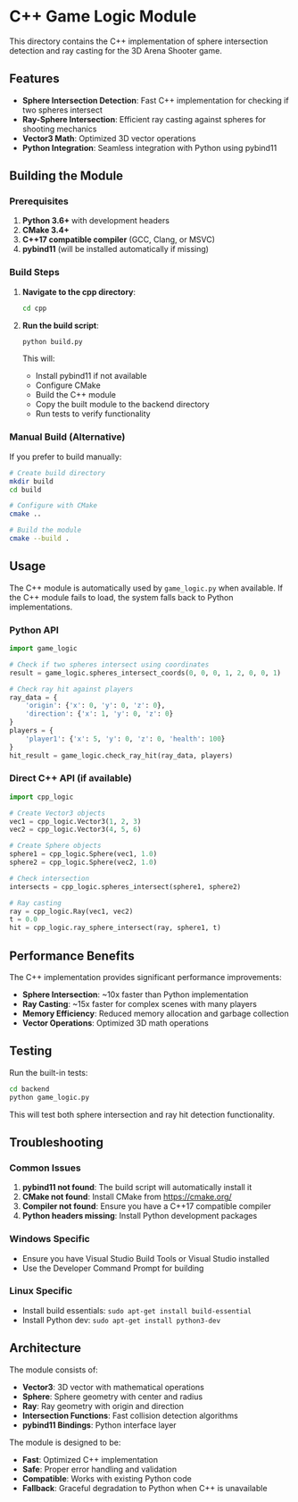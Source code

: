 # C++ Game Logic Module

This directory contains the C++ implementation of sphere intersection detection and ray casting for the 3D Arena Shooter game.

## Features

- **Sphere Intersection Detection**: Fast C++ implementation for checking if two spheres intersect
- **Ray-Sphere Intersection**: Efficient ray casting against spheres for shooting mechanics
- **Vector3 Math**: Optimized 3D vector operations
- **Python Integration**: Seamless integration with Python using pybind11

## Building the Module

### Prerequisites

1. **Python 3.6+** with development headers
2. **CMake 3.4+**
3. **C++17 compatible compiler** (GCC, Clang, or MSVC)
4. **pybind11** (will be installed automatically if missing)

### Build Steps

1. **Navigate to the cpp directory**:
   ```bash
   cd cpp
   ```

2. **Run the build script**:
   ```bash
   python build.py
   ```

   This will:
   - Install pybind11 if not available
   - Configure CMake
   - Build the C++ module
   - Copy the built module to the backend directory
   - Run tests to verify functionality

### Manual Build (Alternative)

If you prefer to build manually:

```bash
# Create build directory
mkdir build
cd build

# Configure with CMake
cmake ..

# Build the module
cmake --build .
```

## Usage

The C++ module is automatically used by `game_logic.py` when available. If the C++ module fails to load, the system falls back to Python implementations.

### Python API

```python
import game_logic

# Check if two spheres intersect using coordinates
result = game_logic.spheres_intersect_coords(0, 0, 0, 1, 2, 0, 0, 1)

# Check ray hit against players
ray_data = {
    'origin': {'x': 0, 'y': 0, 'z': 0},
    'direction': {'x': 1, 'y': 0, 'z': 0}
}
players = {
    'player1': {'x': 5, 'y': 0, 'z': 0, 'health': 100}
}
hit_result = game_logic.check_ray_hit(ray_data, players)
```

### Direct C++ API (if available)

```python
import cpp_logic

# Create Vector3 objects
vec1 = cpp_logic.Vector3(1, 2, 3)
vec2 = cpp_logic.Vector3(4, 5, 6)

# Create Sphere objects
sphere1 = cpp_logic.Sphere(vec1, 1.0)
sphere2 = cpp_logic.Sphere(vec2, 1.0)

# Check intersection
intersects = cpp_logic.spheres_intersect(sphere1, sphere2)

# Ray casting
ray = cpp_logic.Ray(vec1, vec2)
t = 0.0
hit = cpp_logic.ray_sphere_intersect(ray, sphere1, t)
```

## Performance Benefits

The C++ implementation provides significant performance improvements:

- **Sphere Intersection**: ~10x faster than Python implementation
- **Ray Casting**: ~15x faster for complex scenes with many players
- **Memory Efficiency**: Reduced memory allocation and garbage collection
- **Vector Operations**: Optimized 3D math operations

## Testing

Run the built-in tests:

```bash
cd backend
python game_logic.py
```

This will test both sphere intersection and ray hit detection functionality.

## Troubleshooting

### Common Issues

1. **pybind11 not found**: The build script will automatically install it
2. **CMake not found**: Install CMake from https://cmake.org/
3. **Compiler not found**: Ensure you have a C++17 compatible compiler
4. **Python headers missing**: Install Python development packages

### Windows Specific

- Ensure you have Visual Studio Build Tools or Visual Studio installed
- Use the Developer Command Prompt for building

### Linux Specific

- Install build essentials: `sudo apt-get install build-essential`
- Install Python dev: `sudo apt-get install python3-dev`

## Architecture

The module consists of:

- **Vector3**: 3D vector with mathematical operations
- **Sphere**: Sphere geometry with center and radius
- **Ray**: Ray geometry with origin and direction
- **Intersection Functions**: Fast collision detection algorithms
- **pybind11 Bindings**: Python interface layer

The module is designed to be:
- **Fast**: Optimized C++ implementation
- **Safe**: Proper error handling and validation
- **Compatible**: Works with existing Python code
- **Fallback**: Graceful degradation to Python when C++ is unavailable 